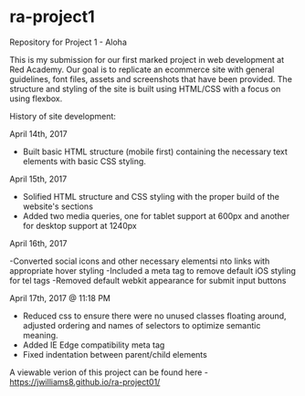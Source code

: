 # ra-project1

Repository for Project 1 - Aloha

This is my submission for our first marked project in web development at Red Academy. Our goal is to replicate an ecommerce site with general guidelines, font files, assets and screenshots that have been provided. The structure and styling of the site is built using HTML/CSS with a focus on using flexbox.

History of site development:


April 14th, 2017

- Built basic HTML structure (mobile first) containing the necessary text elements with basic CSS styling.

April 15th, 2017

- Solified HTML structure and CSS styling with the proper build of the website's sections 
- Added two media queries, one for tablet support at 600px and another for desktop support at 1240px

April 16th, 2017

-Converted social icons and other necessary elementsi nto links with appropriate hover styling
-Included a meta tag to remove default iOS styling for tel tags
-Removed default webkit appearance for submit input buttons

April 17th, 2017 @ 11:18 PM

- Reduced css to ensure there were no unused classes floating around, adjusted ordering and names of selectors to optimize semantic meaning. 
- Added IE Edge compatibility meta tag
- Fixed indentation between parent/child elements

A viewable verion of this project can be found here - https://jwilliams8.github.io/ra-project01/